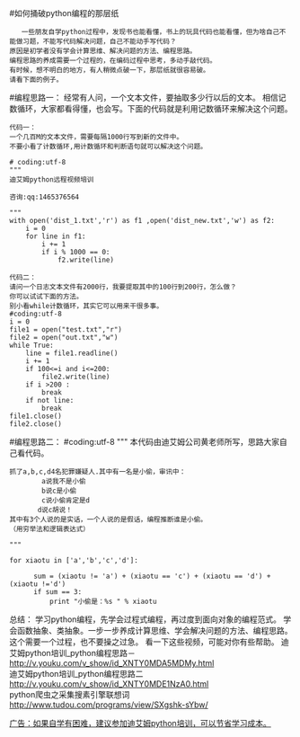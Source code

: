 #如何捅破python编程的那层纸

       一些朋友自学python过程中，发现书也能看懂，书上的玩具代码也能看懂，但为啥自己不能做习题，不能写代码解决问题，自己不能动手写代码？
    原因是初学者没有学会计算思维、解决问题的方法、编程思路。
    编程思路的养成需要一个过程的，在编码过程中思考，多动手敲代码。
    有时候，想不明白的地方，有人稍微点破一下，那层纸就很容易破。
    请看下面的例子。
   

#编程思路一：
    经常有人问，一个文本文件，要抽取多少行以后的文本。
    相信记数循环，大家都看得懂，也会写。下面的代码就是利用记数循环来解决这个问题。

    代码一：
    一个几百M的文本文件，需要每隔1000行写到新的文件中。
    不要小看了计数循环,用计数循环和判断语句就可以解决这个问题。

    # coding:utf-8
    """
    迪艾姆python远程视频培训
   
    咨询:qq:1465376564

    """
    with open('dist_1.txt','r') as f1 ,open('dist_new.txt','w') as f2:
        i = 0
        for line in f1:
            i += 1
            if i % 1000 == 0:
                f2.write(line)

    代码二：
    请问一个日志文本文件有2000行，我要提取其中的100行到200行，怎么做？
    你可以试试下面的方法。
    别小看while计数循环，其实它可以用来干很多事。
    #coding:utf-8
    i = 0
    file1 = open("test.txt","r")
    file2 = open("out.txt","w")
    while True:
        line = file1.readline()
        i += 1
        if 100<=i and i<=200:
            file2.write(line)
        if i >200 :
            break
        if not line:
            break
    file1.close()
    file2.close()

#编程思路二：
    #coding:utf-8
    """
    本代码由迪艾姆公司黄老师所写，思路大家自己看代码。
    
    抓了a,b,c,d4名犯罪嫌疑人.其中有一名是小偷，审讯中：
            a说我不是小偷
            b说c是小偷
            c说小偷肯定是d
           d说c胡说！
    其中有3个人说的是实话，一个人说的是假话，编程推断谁是小偷。
    （用穷举法和逻辑表达式）
    
    """
    
    for xiaotu in ['a','b','c','d']:
    
          sum = (xiaotu != 'a') + (xiaotu == 'c') + (xiaotu == 'd') + (xiaotu !='d')
          if sum == 3:
              print "小偷是：%s " % xiaotu

总结：
     学习python编程，先学会过程式编程，再过度到面向对象的编程范式。
     学会函数抽象、类抽象。一步一步养成计算思维、学会解决问题的方法、编程思路。
     这个需要一个过程，也不要操之过急。
     看一下这些视频，可能对你有些帮助。
迪艾姆python培训_python编程思路－  
http://v.youku.com/v_show/id_XNTY0MDA5MDMy.html  
迪艾姆python培训_python编程思路二  
http://v.youku.com/v_show/id_XNTY0MDE1NzA0.html  
python爬虫之采集搜素引擎联想词  
http://www.tudou.com/programs/view/SXgshk-sYbw/  


[广告：如果自学有困难，建议参加迪艾姆python培训，可以节省学习成本。](https://github.com/pythonpeixun/article/blob/master/index.md)